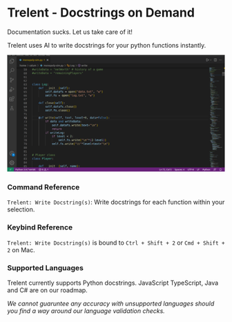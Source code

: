 # Trelent - Docstrings on Demand

Documentation sucks. Let us take care of it!

Trelent uses AI to write docstrings for your python functions instantly.

![Trelent writing an example docstring](images/trelent-example.gif)

### Command Reference
`Trelent: Write Docstring(s)`: Write docstrings for each function within your selection.

### Keybind Reference
`Trelent: Write Docstring(s)` is bound to `Ctrl + Shift + 2` or `Cmd + Shift + 2` on Mac.

### Supported Languages
Trelent currently supports Python docstrings. JavaScript TypeScript, Java and C# are on our roadmap.

*We cannot guaruntee any accuracy with unsupported languages should you find a way around our language validation checks.*